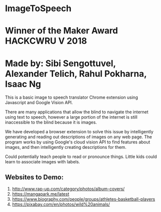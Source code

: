 # ImageToSpeech
# Winner of the Maker Award HACKCWRU V 2018
# Made by: Sibi Sengottuvel, Alexander Telich, Rahul Pokharna, Isaac Ng

This is a basic image to speech translator Chrome extension using Javascript and Google Vision API.

There are many applications that allow the blind to navigate the internet using text to speech, however a large portion of the internet is still inaccessible to the blind because it is images.

We have developed a browser extension to solve this issue by intelligently generating and reading out descriptions of images on any web page. The program works by using Google's cloud vision API to find features about images, and then intelligently creating descriptions for them.

Could potentially teach people to read or pronounce things. Little kids could learn to associate images with labels.

## Websites to Demo:
1. http://www.rap-up.com/category/photos/album-covers/ 
2. https://mangapark.me/latest
3. https://www.biography.com/people/groups/athletes-basketball-players
4. https://pixabay.com/en/photos/wild%20animals/
